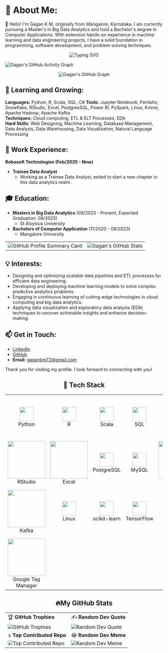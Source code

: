# 💫 About Me:
👋 Hello! I'm Gagan K M, originally from Mangalore, Karnataka. I am currently pursuing a Master's in Big Data Analytics and hold a Bachelor's degree in Computer Applications. With extensive hands-on experience in machine learning and data engineering projects, I have a solid foundation in programming, software development, and problem-solving techniques.

<p align="center">
  <img src="https://readme-typing-svg.herokuapp.com?font=Fira+Code&color=%23F75C7E&size=22&center=true&vCenter=true&lines=💻+Code+more%2C+Sleep+less!;🚀+Keep+learning%2C+Keep+building!;🔥+Debugging+is+an+Art!" alt="Typing SVG">
</p>

![Gagan's GitHub Activity Graph](https://github-readme-activity-graph.vercel.app/graph?username=Gagan-KM&theme=github-dark&hide_border=true&area=true&custom_title=My%20GitHub%20Activity)

<p align="center">
  <img src="https://ghchart.rshah.org/228B22/Gagan-KM" alt="Gagan's GitHub Graph" />
</p>

## 🌱 Learning and Growing:
**Languages:** Python, R, Scala, SQL, C# 
**Tools:** Jupyter Notebook, Pentaho, Snowflake, RStudio, Excel, PostgresSQL, Power BI, PySpark, Linux, Knime, Apache Hadoop, Apache Kafka  
**Techniques:** Cloud computing, ETL & ELT Processes, EDA  
**Hard Skills:** Web Designing, Machine Learning, Database Management, Data Analysis, Data Warehousing, Data Visualization, Natural Language Processing  

## 💼 Work Experience:

**Robosoft Technologies (Feb/2025 - Now)**
- **Trainee Data Analyst**
  - Working as a Trainee Data Analyst, exited to start a new chapter in this data analytics realm.

## 🎓 Education:
- **Masters in Big Data Analytics** (08/2023 - Present, Expected Graduation: 08/2025)  
  - St Aloysius University
- **Bachelors of Computer Application** (11/2020 - 08/2023)  
  - Mangalore University

<div align="center">
  <table>
    <tr>
      <td> <img src="https://github-profile-summary-cards.vercel.app/api/cards/profile-details?username=Gagan-KM&theme=radical" alt="GitHub Profile Summary Card" /></td>
      <td><img src="https://github-readme-stats.vercel.app/api?username=Gagan-KM&show_icons=true&theme=radical" alt="Gagan's GitHub Stats" /></td>
    </tr>
  </table>
</div>

## 💡 Interests:
- Designing and optimizing scalable data pipelines and ETL processes for efficient data engineering.
- Developing and deploying machine learning models to solve complex predictive analytics problems.
- Engaging in continuous learning of cutting-edge technologies in cloud computing and big data analytics.
- Applying data visualization and exploratory data analysis (EDA) techniques to uncover actionable insights and enhance decision-making.

## 📫 Get in Touch:

- [LinkedIn](https://www.linkedin.com/in/gagan-k-m-a0580b285)
- [GitHub](https://www.github.com/Gagan-KM)
- **Email:** gagankm72@gmail.com

Thank you for visiting my profile. I look forward to connecting with you!

<h2 align="center">🚀 Tech Stack</h2>

<table align="center">
  <tr>
    <td align="center"><img src="https://cdn.jsdelivr.net/gh/devicons/devicon/icons/python/python-original.svg" width="45"/><br>Python</td>
    <td align="center"><img src="https://cdn.jsdelivr.net/gh/devicons/devicon/icons/r/r-original.svg" width="45"/><br>R</td>
    <td align="center"><img src="https://cdn.jsdelivr.net/gh/devicons/devicon/icons/scala/scala-original.svg" width="45"/><br>Scala</td>
    <td align="center"><img src="https://cdn.jsdelivr.net/gh/devicons/devicon/icons/mysql/mysql-original.svg" width="45"/><br>SQL</td>
    <td align="center"><img src="https://cdn.jsdelivr.net/gh/devicons/devicon/icons/csharp/csharp-original.svg" width="45"/><br>C#</td>
    <td align="center"><img src="https://cdn.jsdelivr.net/gh/devicons/devicon/icons/jupyter/jupyter-original.svg" width="45"/><br>Jupyter</td>
    <td align="center"><img src="https://img.shields.io/badge/Pentaho-%234B8DB3.svg?style=for-the-badge&logo=pentaho&logoColor=white" width="120"/><br>Pentaho</td>
    <td align="center"><img src="https://img.shields.io/badge/Snowflake-%2300CFFF.svg?style=for-the-badge&logo=snowflake&logoColor=white" width="120"/><br>Snowflake</td>
  </tr>
  <tr>
    <td align="center"><img src="https://img.shields.io/badge/RStudio-%23007ACC.svg?style=for-the-badge&logo=rstudio&logoColor=white" width="120"/><br>RStudio</td>
    <td align="center"><img src="https://img.shields.io/badge/Excel-%23217346.svg?style=for-the-badge&logo=microsoft-excel&logoColor=white" width="120"/><br>Excel</td>
    <td align="center"><img src="https://cdn.jsdelivr.net/gh/devicons/devicon/icons/postgresql/postgresql-original.svg" width="45"/><br>PostgreSQL</td>
    <td align="center"><img src="https://cdn.jsdelivr.net/gh/devicons/devicon/icons/mysql/mysql-original.svg" width="45"/><br>MySQL</td>
    <td align="center"><img src="https://img.shields.io/badge/Power%20BI-%23F2C811.svg?style=for-the-badge&logo=power-bi&logoColor=black" width="120"/><br>Power BI</td>
    <td align="center"><img src="https://cdn.jsdelivr.net/gh/devicons/devicon/icons/apache/apache-original.svg" width="45"/><br>PySpark</td>
    <td align="center"><img src="https://img.shields.io/badge/Knime-%23FCC624.svg?style=for-the-badge&logo=knime&logoColor=black" width="120"/><br>Knime</td>
    <td align="center"><img src="https://cdn.jsdelivr.net/gh/devicons/devicon/icons/apache/apache-original.svg" width="45"/><br>Hadoop</td>
  </tr>
  <tr>
    <td align="center"><img src="https://img.shields.io/badge/Kafka-%2300796D.svg?style=for-the-badge&logo=apache-kafka&logoColor=white" width="120"/><br>Kafka</td>
    <td align="center"><img src="https://cdn.jsdelivr.net/gh/devicons/devicon/icons/linux/linux-original.svg" width="45"/><br>Linux</td>
    <td align="center"><img src="https://cdn.jsdelivr.net/gh/devicons/devicon/icons/scikitlearn/scikitlearn-original.svg" width="45"/><br>scikit-learn</td>
    <td align="center"><img src="https://cdn.jsdelivr.net/gh/devicons/devicon/icons/tensorflow/tensorflow-original.svg" width="45"/><br>TensorFlow</td>
    <td align="center"><img src="https://upload.wikimedia.org/wikipedia/commons/thumb/8/84/Matplotlib_icon.svg/120px-Matplotlib_icon.svg.png" width="45"/><br>Matplotlib</td>
    <td align="center"><img src="https://seaborn.pydata.org/_static/logo-wide-lightbg.svg" width="120"/><br>Seaborn</td>
    <td align="center"><img src="https://img.shields.io/badge/GenAI-%23FF4500.svg?style=for-the-badge&logo=OpenAI&logoColor=white" width="120"/><br>GenAI</td>
    <td align="center"><img src="https://img.shields.io/badge/Google%20Analytics-%23FABB05.svg?style=for-the-badge&logo=googleanalytics&logoColor=black" width="120"/><br>Google Analytics</td>
  </tr>
  <tr>
    <td align="center"><img src="https://img.shields.io/badge/Google%20Tag%20Manager-%234285F4.svg?style=for-the-badge&logo=googletagmanager&logoColor=white" width="120"/><br>Google Tag Manager</td>
  </tr>
</table>



<h2 align="center">🔥My GitHub Stats</h2>
<table>
  <tr>
    <td>🏆 <b>GitHub Trophies</b></td>
    <td>✍️ <b>Random Dev Quote</b></td>
  </tr>
  <tr>
    <td>
      <img src="https://github-profile-trophy.vercel.app/?username=Gagan-KM&theme=dracula" alt="GitHub Trophies">
    </td>
    <td>
      <img src="https://quotes-github-readme.vercel.app/api?type=horizontal&theme=radical" alt="Random Dev Quote">
    </td>
  </tr>
  <tr>
    <td>🔝 <b>Top Contributed Repo</b></td>
    <td>😂 <b>Random Dev Meme</b></td>
  </tr>
  <tr>
    <td>
      <img src="https://github-readme-stats.vercel.app/api/top-langs/?username=Gagan-KM&theme=radical&layout=compact" alt="Top Contributed Repo">
    </td>
    <td>
      <img src="https://readme-jokes.vercel.app/api?theme=radical" alt="Random Dev Meme">
    </td>
  </tr>
</table>

